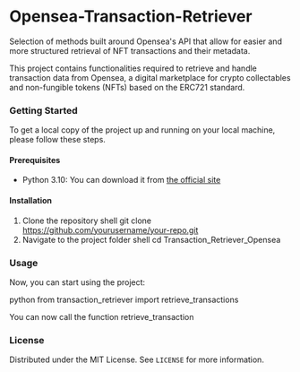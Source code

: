 # Opensea-Transaction-Retriever
Selection of methods built around Opensea's API that allow for easier and more structured retrieval of NFT transactions and their metadata. 

This project contains functionalities required to retrieve and handle transaction data from Opensea, a digital marketplace for crypto collectables and non-fungible tokens (NFTs) based on the ERC721 standard.

### Getting Started

To get a local copy of the project up and running on your local machine, please follow these steps.

#### Prerequisites

- Python 3.10: You can download it from [the official site](https://www.python.org/downloads/)

#### Installation

1. Clone the repository
   shell git clone https://github.com/yourusername/your-repo.git
2. Navigate to the project folder
   shell cd Transaction_Retriever_Opensea
### Usage

Now, you can start using the project:

python from transaction_retriever import retrieve_transactions

You can now call the function retrieve_transaction

### License

Distributed under the MIT License. See `LICENSE` for more information.
